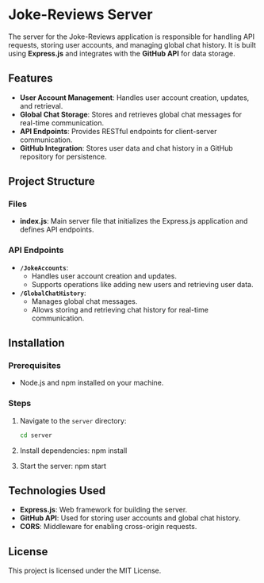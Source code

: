 # Joke-Reviews Server

The server for the Joke-Reviews application is responsible for handling API requests, storing user accounts, and managing global chat history. It is built using **Express.js** and integrates with the **GitHub API** for data storage.

## Features

- **User Account Management**: Handles user account creation, updates, and retrieval.
- **Global Chat Storage**: Stores and retrieves global chat messages for real-time communication.
- **API Endpoints**: Provides RESTful endpoints for client-server communication.
- **GitHub Integration**: Stores user data and chat history in a GitHub repository for persistence.

## Project Structure

### Files

- **index.js**: Main server file that initializes the Express.js application and defines API endpoints.

### API Endpoints

- **`/JokeAccounts`**:
  - Handles user account creation and updates.
  - Supports operations like adding new users and retrieving user data.
- **`/GlobalChatHistory`**:
  - Manages global chat messages.
  - Allows storing and retrieving chat history for real-time communication.

## Installation

### Prerequisites

- Node.js and npm installed on your machine.

### Steps

1. Navigate to the `server` directory:

   ```bash
   cd server
   ```

2. Install dependencies:
   npm install

3. Start the server:
   npm start

## Technologies Used

- **Express.js**: Web framework for building the server.
- **GitHub API**: Used for storing user accounts and global chat history.
- **CORS**: Middleware for enabling cross-origin requests.

## License

This project is licensed under the MIT License.
